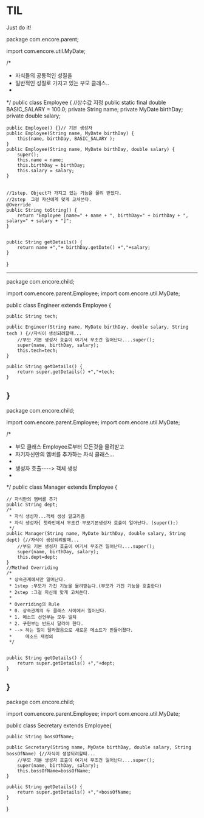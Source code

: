 # TIL
Just do it!

package com.encore.parent;

import com.encore.util.MyDate;

/*
 * 자식들의 공통적인 성질을 
 * 일반적인 성질로 가지고 있는 부모 클래스..
 * 
 */
public class Employee {
	//상수값 지정
	public static final double BASIC_SALARY  = 100.0;
	private String name;
	private MyDate birthDay;
	private double salary;
	
	public Employee() {}// 기본 생성자
	public Employee(String name, MyDate birthDay) {
		this(name, birthDay, BASIC_SALARY );
	}
	public Employee(String name, MyDate birthDay, double salary) {
		super();
		this.name = name;
		this.birthDay = birthDay;
		this.salary = salary;
	}
	
	
	//1step. Object가 가지고 있는 기능을 물려 받았다.
	//2step  그걸 자신에게 맞게 고쳐쓴다.
	@Override
	public String toString() {
		return "Employee [name=" + name + ", birthDay=" + birthDay + ", salary=" + salary + "]";
	}
	

	public String getDetails() {
		return name +","+ birthDay.getDate() +","+salary;
	}
	
}

----------------------------------------------------------------------------------
package com.encore.child;

import com.encore.parent.Employee;
import com.encore.util.MyDate;

public class Engineer extends Employee {
	
	public String tech;
	
	public Engineer(String name, MyDate birthDay, double salary, String tech ) {//자식이 생성되려할때...
		//부모 기본 생성자 호출이 여기서 무조건 일어난다....super();
		super(name, birthDay, salary);
		this.tech=tech;
	}
	
	public String getDetails() {
		return super.getDetails() +","+tech;
	}
}
------------------------------------------------------------------------------------

package com.encore.child;

import com.encore.parent.Employee;
import com.encore.util.MyDate;

/*
 * 부모 클래스 Employee로부터 모든것을 물려받고
 * 자기자신만의 멤버를 추가하는 자식 클래스...
 * 
 * 생성자 호출----> 객체 생성
 * 
 */
public class Manager extends Employee {
		
	// 자식만의 멤버를 추가
	public String dept;
	/*
	 * 자식 생성자...객체 생성 알고리즘
	 * 자식 생성자{ 첫라인에서 무조건 부모기본생성자 호출이 일어난다. (super();)
	 */
	public Manager(String name, MyDate birthDay, double salary, String dept) {//자식이 생성되려할때...
		//부모 기본 생성자 호출이 여기서 무조건 일어난다....super();
		super(name, birthDay, salary);
		this.dept=dept;
	}
	//Method Overriding
	/*
	 * 상속관계에서만 일어난다.
	 * 1step :부모가 가진 기능을 물려받는다.(부모가 가진 기능을 호출한다)
	 * 2step :그걸 자신에 맞게 고쳐쓴다.
	 * 
	 * Overriding의 Rule
	 * 0. 상속관계의 두 클래스 사이에서 일어난다.
	 * 1. 메소드 선언부는 모두 일치
	 * 2. 구현부는 반드시 달라야 한다.
	 * --> 하는 일이 달라졌음으로 새로운 메소드가 만들어졌다.
	 *     메소드 재정의
	 */
	
	
	public String getDetails() {
		return super.getDetails() +","+dept;
	}
	
}
-------------------------------------------------------------------------

package com.encore.child;

import com.encore.parent.Employee;
import com.encore.util.MyDate;

public class Secretary extends Employee{

	public String bossOfName;
	
	public Secretary(String name, MyDate birthDay, double salary, String bossOfName) {//자식이 생성되려할때...
		//부모 기본 생성자 호출이 여기서 무조건 일어난다....super();
		super(name, birthDay, salary);
		this.bossOfName=bossOfName;
	}
	
	public String getDetails() {
		return super.getDetails() +","+bossOfName;
	}
}


